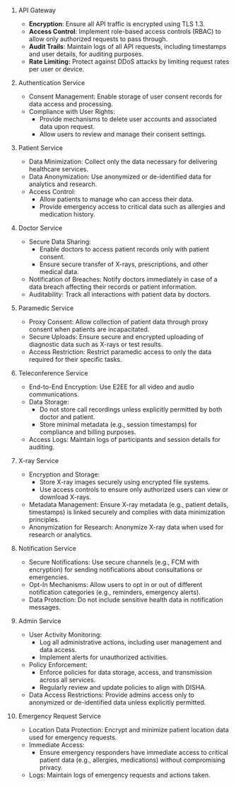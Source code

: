 1. API Gateway
    - **Encryption**: Ensure all API traffic is encrypted using TLS 1.3.
    - **Access Control**: Implement role-based access controls (RBAC) to allow only authorized requests to pass through.
    - **Audit Trails**: Maintain logs of all API requests, including timestamps and user details, for auditing purposes.
    - **Rate Limiting:** Protect against DDoS attacks by limiting request rates per user or device.

2. Authentication Service
    - Consent Management: Enable storage of user consent records for data access and processing.
    - Compliance with User Rights:
        - Provide mechanisms to delete user accounts and associated data upon request.
        - Allow users to review and manage their consent settings.

3. Patient Service
    - Data Minimization: Collect only the data necessary for delivering healthcare services.
    - Data Anonymization: Use anonymized or de-identified data for analytics and research.
    - Access Control:
        - Allow patients to manage who can access their data.
        - Provide emergency access to critical data such as allergies and medication history.

4. Doctor Service
     - Secure Data Sharing:
        - Enable doctors to access patient records only with patient consent.
        - Ensure secure transfer of X-rays, prescriptions, and other medical data.
    - Notification of Breaches: Notify doctors immediately in case of a data breach affecting their records or patient information.
    - Auditability: Track all interactions with patient data by doctors. 
5. Paramedic Service
    - Proxy Consent: Allow collection of patient data through proxy consent when patients are incapacitated.
    - Secure Uploads: Ensure secure and encrypted uploading of diagnostic data such as X-rays or test results.
    - Access Restriction: Restrict paramedic access to only the data required for their specific tasks.

6. Teleconference Service
    - End-to-End Encryption: Use E2EE for all video and audio communications.
    - Data Storage:
        - Do not store call recordings unless explicitly permitted by both doctor and patient.
        - Store minimal metadata (e.g., session timestamps) for compliance and billing purposes.
    - Access Logs: Maintain logs of participants and session details for auditing.

7. X-ray Service
    - Encryption and Storage:
        - Store X-ray images securely using encrypted file systems.
        - Use access controls to ensure only authorized users can view or download X-rays.
    - Metadata Management: Ensure X-ray metadata (e.g., patient details, timestamps) is linked securely and complies with data minimization principles.
    - Anonymization for Research: Anonymize X-ray data when used for research or analytics.

8. Notification Service
    - Secure Notifications: Use secure channels (e.g., FCM with encryption) for sending notifications about consultations or emergencies.
    - Opt-In Mechanisms: Allow users to opt in or out of different notification categories (e.g., reminders, emergency alerts).
    - Data Protection: Do not include sensitive health data in notification messages.

9. Admin Service
    - User Activity Monitoring:
        - Log all administrative actions, including user management and data access.
        - Implement alerts for unauthorized activities.
    - Policy Enforcement:
        - Enforce policies for data storage, access, and transmission across all services.
        - Regularly review and update policies to align with DISHA.
    - Data Access Restrictions: Provide admins access only to anonymized or de-identified data unless explicitly permitted.

10. Emergency Request Service
    - Location Data Protection: Encrypt and minimize patient location data used for emergency requests.
    - Immediate Access:
        - Ensure emergency responders have immediate access to critical patient data (e.g., allergies, medications) without compromising privacy.
    - Logs: Maintain logs of emergency requests and actions taken.